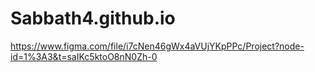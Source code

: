 # Sabbath4.github.io
https://www.figma.com/file/i7cNen46gWx4aVUjYKpPPc/Project?node-id=1%3A3&t=saIKc5ktoO8nN0Zh-0
